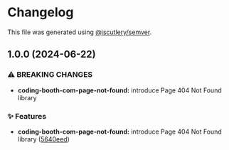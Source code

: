 # Changelog

This file was generated using [@jscutlery/semver](https://github.com/jscutlery/semver).

## 1.0.0 (2024-06-22)


### ⚠ BREAKING CHANGES

* **coding-booth-com-page-not-found:** introduce Page 404 Not Found library

### ✨ Features

* **coding-booth-com-page-not-found:** introduce Page 404 Not Found library ([5640eed](https://github.com/tuffz/tuffz-nx-workspace/commit/5640eed97fc76f3c44d732aa44a4642cd318f776))
